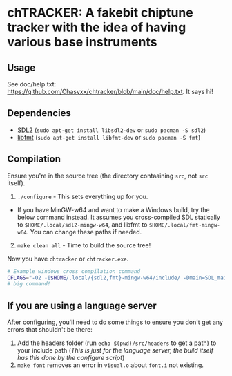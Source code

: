 # chTRACKER: A fakebit chiptune tracker with the idea of having various base instruments

## Usage
See doc/help.txt: <https://github.com/Chasyxx/chtracker/blob/main/doc/help.txt>. It says hi!

## Dependencies
* [SDL2](https://github.com/libsdl-org/SDL/tree/SDL2) (`sudo apt-get install libsdl2-dev` or `sudo pacman -S sdl2`)
* [libfmt](https://github.com/fmtlib/fmt) (`sudo apt-get install libfmt-dev` or `sudo pacman -S fmt`)

## Compilation
Ensure you're in the source tree (the directory contaaining `src`, not `src` itself).
1. `./configure` - This sets everything up for you.
 * If you have MinGW-w64 and want to make a Windows build, try the below command instead. It assumes you cross-compiled SDL statically to `$HOME/.local/sdl2-mingw-w64`, and libfmt to `$HOME/.local/fmt-mingw-w64`. You can change these paths if needed.
2. `make clean all` - Time to build the source tree!

Now you have `chtracker` or `chtracker.exe`.
```bash
# Example windows cross compilation command
CFLAGS="-O2 -I$HOME/.local/{sdl2,fmt}-mingw-w64/include/ -Dmain=SDL_main -I$PWD/src/headers -Wall -Wextra -Werror" LIBS="$($HOME/.local/sdl2-mingw-w64/bin/sdl2-config --libs) -L$HOME/.local/fmt-mingw-w64/lib/ -lfmt --static" CC="x86_64-w64-mingw32-gcc -c" CXX="x86_64-w64-mingw32-g++ -c" CCLD=x86_64-w64-mingw32-g++ RES=x86_64-w64-mingw32-windres ./configure --disable-sdl --icon
# big command!
```

## If you are using a language server
After configuring, you'll need to do some things to ensure you don't get any errors that shouldn't be there:
1. Add the headers folder (run `echo $(pwd)/src/headers` to get a path) to your include path (*This is just for the language server, the build itself has this done by the configure script*)
2. `make font` removes an error in `visual.o` about `font.i` not existing.

